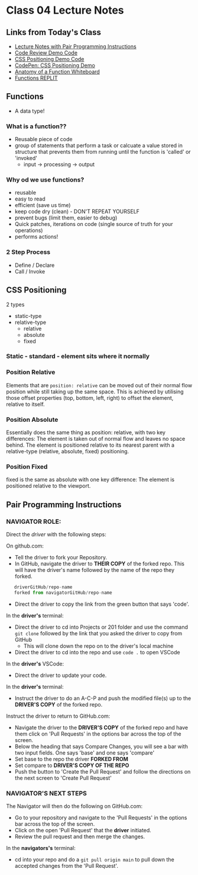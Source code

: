 # Class 04 Lecture Notes

## Links from Today's Class
- [Lecture Notes with Pair Programming Instructions](lecture-notes.md)
- [Code Review Demo Code](inclass-code-review/app.js)
- [CSS Positioning Demo Code](inclass-demo-positioning/style.css)
- [CodePen: CSS Positioning Demo](https://codepen.io/reyjroliva/pen/gOKpaaz)
- [Anatomy of a Function Whiteboard](https://reyoliva373652.invisionapp.com/freehand/Anatomy-of-a-Function-UB6nfNgma?dsid_h=35697c2acc4ce2fccc3087774ca358127d9c68b4169b8adff1b5c173dd74dc78&uid_h=b95583210544a4295593501b546841c264bd8d0e02dd00a2c56517dab88833d4)
- [Functions REPLIT](https://replit.com/join/nbcekecybc-reynaldooliva)


## Functions

-  A data type!

### What is a function??
- Reusable piece of code
- group of statements that perform a task or calcuate a value stored in structure that prevents them from running until the function is 'called' or 'invoked'
  - input -> processing -> output

### Why od we use functions?
- reusable
- easy to read
- efficient (save us time)
- keep code dry (clean) - DON'T REPEAT YOURSELF
- prevent bugs (limit them, easier to debug)
- Quick patches, iterations on code (single source of truth for your operations)
- performs actions!

### 2 Step Process
- Define / Declare 
- Call / Invoke

## CSS Positioning

2 types

- static-type
- relative-type
  - relative
  - absolute
  - fixed

### Static - standard - element sits where it normally

### Position Relative

Elements that are `position: relative` can be moved out of their normal flow position while still taking up the same space. This is achieved by utilising those offset properties (top, bottom, left, right) to offset the element, relative to itself.

### Position Absolute

Essentially does the same thing as position: relative, with two key differences:
The element is taken out of normal flow and leaves no space behind.
The element is positioned relative to its nearest parent with a relative-type (relative, absolute, fixed) positioning.

### Position Fixed

fixed is the same as absolute with one key difference:
The element is positioned relative to the viewport.

## Pair Programming Instructions

### NAVIGATOR ROLE:

Direct the *driver* with the following steps:

On github.com:

- Tell the driver to fork your Repository.
- In GitHub, navigate the driver to **THEIR COPY** of the forked repo. This will have the driver's name followed by the name of the repo they forked.

``` js
   driverGitHub/repo-name
   forked from navigatorGitHub/repo-name
```

- Direct the driver to copy the link from the green button that says 'code'.

In the **driver's** terminal:

- Direct the driver to cd into Projects or 201 folder and use the command `git clone` followed by the link that you asked the driver to copy from GitHub
  - This will clone down the repo on to the driver's local machine
- Direct the driver to cd into the repo and use `code .` to open VSCode

In the **driver's** VSCode:

- Direct the driver to update your code.

In the **driver's** terminal:

- Instruct the driver to do an A-C-P and push the modified file(s) up to the **DRIVER'S COPY** of the forked repo.

Instruct the driver to return to GitHub.com:

- Navigate the driver to the **DRIVER'S COPY** of the forked repo and have them click on 'Pull Requests' in the options bar across the top of the screen.
- Below the heading that says Compare Changes, you will see a bar with two input fields. One says 'base' and one says 'compare'
- Set base to the repo the driver **FORKED FROM**
- Set compare to **DRIVER'S COPY OF THE REPO**
- Push the button to 'Create the Pull Request' and follow the directions on the next screen to 'Create Pull Request'

### NAVIGATOR'S NEXT STEPS

The Navigator will then do the following on GitHub.com:

- Go to your repository and navigate to the 'Pull Requests' in the options bar across the top of the screen.
- Click on the open 'Pull Request' that the **driver** initiated.
- Review the pull request and then merge the changes.

In the **navigators's** terminal:

- cd into your repo and do a `git pull origin main` to pull down the accepted changes from the 'Pull Request'.